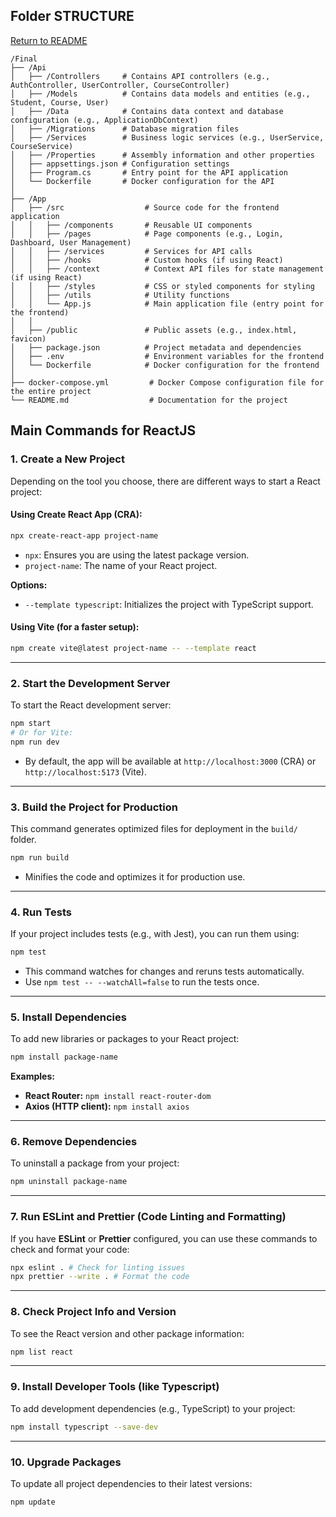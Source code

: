 
## Folder STRUCTURE

[Return to README](README.md)

```
/Final
├── /Api
│   ├── /Controllers     # Contains API controllers (e.g., AuthController, UserController, CourseController)
│   ├── /Models          # Contains data models and entities (e.g., Student, Course, User)
│   ├── /Data            # Contains data context and database configuration (e.g., ApplicationDbContext)
│   ├── /Migrations      # Database migration files
│   ├── /Services        # Business logic services (e.g., UserService, CourseService)
│   ├── /Properties      # Assembly information and other properties
│   ├── appsettings.json # Configuration settings
│   ├── Program.cs       # Entry point for the API application
│   └── Dockerfile       # Docker configuration for the API
│
├── /App
│   ├── /src                  # Source code for the frontend application
│   │   ├── /components       # Reusable UI components
│   │   ├── /pages            # Page components (e.g., Login, Dashboard, User Management)
│   │   ├── /services         # Services for API calls
│   │   ├── /hooks            # Custom hooks (if using React)
│   │   ├── /context          # Context API files for state management (if using React)
│   │   ├── /styles           # CSS or styled components for styling
│   │   ├── /utils            # Utility functions
│   │   └── App.js            # Main application file (entry point for the frontend)
│   │
│   ├── /public               # Public assets (e.g., index.html, favicon)
│   ├── package.json          # Project metadata and dependencies
│   ├── .env                  # Environment variables for the frontend
│   └── Dockerfile            # Docker configuration for the frontend
│
├── docker-compose.yml         # Docker Compose configuration file for the entire project
└── README.md                  # Documentation for the project
```

## **Main Commands for ReactJS**

### 1. **Create a New Project**
Depending on the tool you choose, there are different ways to start a React project:

#### **Using Create React App (CRA):**
```bash
npx create-react-app project-name
```
- `npx`: Ensures you are using the latest package version.  
- `project-name`: The name of your React project.

**Options:**
- `--template typescript`: Initializes the project with TypeScript support.

#### **Using Vite (for a faster setup):**
```bash
npm create vite@latest project-name -- --template react
```

---

### 2. **Start the Development Server**
To start the React development server:

```bash
npm start
# Or for Vite:
npm run dev
```
- By default, the app will be available at `http://localhost:3000` (CRA) or `http://localhost:5173` (Vite).

---

### 3. **Build the Project for Production**
This command generates optimized files for deployment in the `build/` folder.

```bash
npm run build
```
- Minifies the code and optimizes it for production use.

---

### 4. **Run Tests**
If your project includes tests (e.g., with Jest), you can run them using:

```bash
npm test
```
- This command watches for changes and reruns tests automatically.  
- Use `npm test -- --watchAll=false` to run the tests once.

---

### 5. **Install Dependencies**
To add new libraries or packages to your React project:

```bash
npm install package-name
```
**Examples:**
- **React Router:** `npm install react-router-dom`  
- **Axios (HTTP client):** `npm install axios`

---

### 6. **Remove Dependencies**
To uninstall a package from your project:

```bash
npm uninstall package-name
```

---

### 7. **Run ESLint and Prettier (Code Linting and Formatting)**
If you have **ESLint** or **Prettier** configured, you can use these commands to check and format your code:

```bash
npx eslint . # Check for linting issues
npx prettier --write . # Format the code
```

---

### 8. **Check Project Info and Version**
To see the React version and other package information:

```bash
npm list react
```

---

### 9. **Install Developer Tools (like Typescript)**
To add development dependencies (e.g., TypeScript) to your project:

```bash
npm install typescript --save-dev
```

---

### 10. **Upgrade Packages**
To update all project dependencies to their latest versions:

```bash
npm update
```